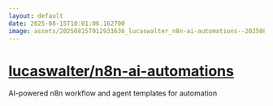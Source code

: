 ```yaml
---
layout: default
date: 2025-08-15T10:01:06.162700
image: assets/20250815T012931636_lucaswalter_n8n-ai-automations--20250815T013103835--cropped.png
---
```


# [lucaswalter/n8n-ai-automations](https://github.com/lucaswalter/n8n-ai-automations)

AI-powered n8n workflow and agent templates for automation

